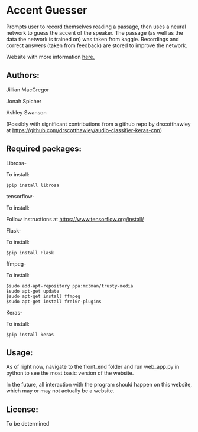 # Accent Guesser

Prompts user to record themselves reading a passage, then uses a neural network
to guess the accent of the speaker. The passage (as well as the data the network
is trained on) was taken from kaggle. Recordings and correct answers (taken from
feedback) are stored to improve the network.

Website with more information [here.](https://jonahspicher.github.io/AccentGuesser/)

## Authors:

Jillian MacGregor

Jonah Spicher

Ashley Swanson

(Possibly with significant contributions from a github repo by drscotthawley at https://github.com/drscotthawley/audio-classifier-keras-cnn)

## Required packages:

Librosa-

To install:

    $pip install librosa

tensorflow-

To install:

Follow instructions at https://www.tensorflow.org/install/

Flask-

To install:

    $pip install Flask

ffmpeg-

To install:

	$sudo add-apt-repository ppa:mc3man/trusty-media
	$sudo apt-get update  
	$sudo apt-get install ffmpeg
	$sudo apt-get install frei0r-plugins

Keras-

To install:

	$pip install keras


## Usage:
As of right now, navigate to the front_end folder and run web_app.py in python
to see the most basic version of the website.

In the future, all interaction with the program should happen on this website,
which may or may not actually be a website.


## License:
To be determined
